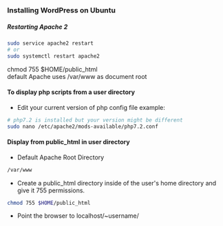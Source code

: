 ### Installing WordPress on Ubuntu

##### Restarting Apache 2
```bash
sudo service apache2 restart
# or 
sudo systemctl restart apache2
```

chmod 755 $HOME/public_html
<br>
default Apache uses /var/www as document root
<br>

#### To display php scripts from a user directory
* Edit your current version of php config file example: 
```bash
# php7.2 is installed but your version might be different
sudo nano /etc/apache2/mods-available/php7.2.conf
```
#### Display from public_html in user directory
* Default Apache Root Directory
```bash
/var/www
```
* Create a public_html directory inside of the user's home directory and give it 755 permissions.
```bash
chmod 755 $HOME/public_html
```
* Point the browser to localhost/~username/
